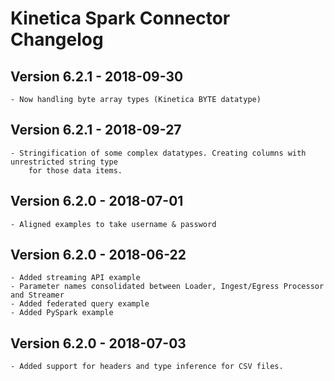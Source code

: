 Kinetica Spark Connector Changelog
==============================

Version 6.2.1 - 2018-09-30
--------------------------

	- Now handling byte array types (Kinetica BYTE datatype)


Version 6.2.1 - 2018-09-27
--------------------------

	- Stringification of some complex datatypes. Creating columns with unrestricted string type
		for those data items.


Version 6.2.0 - 2018-07-01
--------------------------

	- Aligned examples to take username & password


Version 6.2.0 - 2018-06-22
--------------------------

	- Added streaming API example
	- Parameter names consolidated between Loader, Ingest/Egress Processor and Streamer
	- Added federated query example
	- Added PySpark example

Version 6.2.0 - 2018-07-03
--------------------------

    - Added support for headers and type inference for CSV files.

